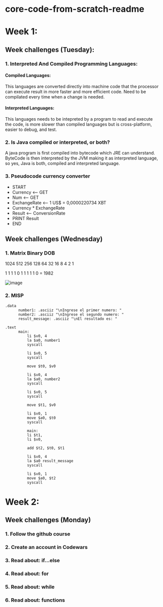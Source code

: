 # core-code-from-scratch-readme

# Week 1:

## Week challenges (Tuesday):

### 1. Interpreted And Compiled Programming Languages:
 
#### Compiled Languages:

This languages are converted directly into machine code that the processor can execute result in more
faster and more efficient code. Need to be compilated every time when a change is needed.

#### Interpreted Languages:

This languages needs to be intepreted by a program to read and execute the code, is more slower than
compiled languages but is cross-platform, easier to debug, and test.

### 2. Is Java compiled or interpreted, or both?

A java program is first compiled into bytecode which JRE can understand. ByteCode is then interpreted
by the JVM making it as interpreted language, so yes, Java is both, compiled and interpreted language.


### 3. Pseudocode currency converter

- START
- Currency <-- GET
- Num <-- GET
- ExchangeRate <-- 1 US$ = 0,0000220734 XBT
- Currency * ExchangeRate
- Result <-- ConversionRate
- PRINT Result
- END


## Week challenges (Wednesday)

### 1. Matrix Binary DOB
										
										
1024    512    256      128      64     32      16      8       4       2       1

  1      1      1        1        0      1       1      1       1       1       0    =      1982
										
![image](https://user-images.githubusercontent.com/30531913/162103387-61ee275d-08e0-4098-8ae0-544da5f63535.png)




### 2. MISP


    .data
	      number1: .asciiz "\nIngrese el primer numero: "
	      number2: .asciiz "\nIngrese el segundo numero: "
	      result_message: .asciiz "\nEl resultado es: "

    .text
	      main:
              li $v0, 4
              la $a0, number1
              syscall

              li $v0, 5
              syscall

              move $t0, $v0

              li $v0, 4
              la $a0, number2
              syscall

              li $v0, 5
              syscall

              move $t1, $v0

              li $v0, 1
              move $a0, $t0
              syscall

              main:
              li $t1, 
              li $v0, 

              add $t2, $t0, $t1

              li $v0, 4
              la $a0 result_message
              syscall

              li $v0, 1
              move $a0, $t2
              syscall



# Week 2:

## Week challenges (Monday)

### 1. Follow the github course 
### 2. Create an account in Codewars
### 3. Read about: if...else
### 4. Read about: for
### 5. Read about: while
### 6. Read about: functions

